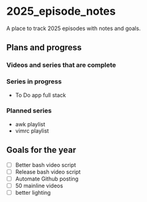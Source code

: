 # 2025_episode_notes
A place to track 2025 episodes with notes and goals.

## Plans and progress
<!-- This should be a comment, just testing for now -->

### Videos and series that are complete

### Series in progress
 - To Do app full stack

### Planned series
 - awk playlist
 - vimrc playlist

## Goals for the year
 - [ ] Better bash video script
 - [ ] Release bash video script
 - [ ] Automate Github posting
 - [ ] 50 mainline videos
 - [ ] better lighting
